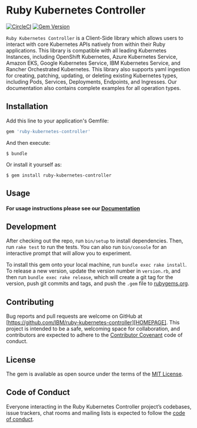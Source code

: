 # Ruby Kubernetes Controller

[![CircleCI](https://circleci.com/gh/IBM/ruby-kubernetes-controller.svg?style=svg)](https://circleci.com/gh/IBM/ruby-kubernetes-controller) [![Gem Version](https://badge.fury.io/rb/ruby-kubernetes-controller.svg)](https://badge.fury.io/rb/ruby-kubernetes-controller)

`Ruby Kubernetes Controller` is a Client-Side library which allows users to 
interact with core Kubernetes APIs natively from within their 
Ruby applications. This library is compatible with all leading Kubernetes 
Instances, including OpenShift Kubernetes, Azure Kubernetes Service, 
Amazon EKS, Google Kubernetes Service, IBM Kubernetes Service, and Rancher 
Orchestrated Kubernetes. This library also supports yaml ingestion 
for creating, patching, updating, or deleting existing Kubernetes 
types, including Pods, Services, Deployments, Endpoints, and Ingresses. 
Our documentation also contains complete examples for all operation types.

## Installation

Add this line to your application's Gemfile:

```ruby
gem 'ruby-kubernetes-controller'
```

And then execute:

    $ bundle

Or install it yourself as:

    $ gem install ruby-kubernetes-controller

## Usage

#### For usage instructions please see our [Documentation][DOCUMENTATION]

## Development

After checking out the repo, run `bin/setup` to install dependencies. Then, run `rake test` to run the tests. You can also run `bin/console` for an interactive prompt that will allow you to experiment.

To install this gem onto your local machine, run `bundle exec rake install`. To release a new version, update the version number in `version.rb`, and then run `bundle exec rake release`, which will create a git tag for the version, push git commits and tags, and push the `.gem` file to [rubygems.org](https://rubygems.org).

## Contributing

Bug reports and pull requests are welcome on GitHub at [https://github.com/IBM/ruby-kubernetes-controller][HOMEPAGE]. This project is intended to be a safe, welcoming space for collaboration, and contributors are expected to adhere to the [Contributor Covenant](http://contributor-covenant.org) code of conduct.

## License

The gem is available as open source under the terms of the [MIT License](https://opensource.org/licenses/MIT).

## Code of Conduct

Everyone interacting in the Ruby Kubernetes Controller project’s codebases, issue trackers, chat rooms and mailing lists is expected to follow the [code of conduct](https://github.com/[USERNAME]/rubykubernetescontroller/blob/master/CODE_OF_CONDUCT.md).

[HOMEPAGE]: https://github.com/IBM/ruby-kubernetes-controller
[DOCUMENTATION]: https://github.com/IBM/ruby-kubernetes-controller/blob/master/Documentation/DOCUMENTATION.md